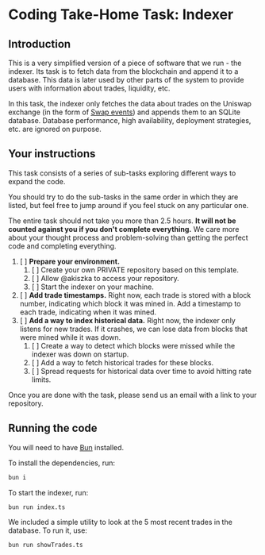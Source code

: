 # Coding Take-Home Task: Indexer

## Introduction

This is a very simplified version of a piece of software that we run - the indexer.
Its task is to fetch data from the blockchain and append it to a database. This data is later used by other parts of the system to provide users with information about trades, liquidity, etc.

In this task, the indexer only fetches the data about trades on the Uniswap exchange (in the form of [Swap events](https://docs.uniswap.org/contracts/v2/reference/smart-contracts/pair#swap)) and appends them to an SQLite database. Database performance, high availability, deployment strategies, etc. are ignored on purpose.

## Your instructions

This task consists of a series of sub-tasks exploring different ways to expand the code.

You should try to do the sub-tasks in the same order in which they are listed, but feel free to jump around if you feel stuck on any particular one.

The entire task should not take you more than 2.5 hours. **It will not be counted against you if you don't complete everything.** We care more about your thought process and problem-solving than getting the perfect code and completing everything.

1. [ ] **Prepare your environment.**
   1. [ ] Create your own PRIVATE repository based on this template.
   2. [ ] Allow @akiszka to access your repository.
   3. [ ] Start the indexer on your machine.
2. [ ] **Add trade timestamps.** Right now, each trade is stored with a block number, indicating which block it was mined in. Add a timestamp to each trade, indicating when it was mined.
3. [ ] **Add a way to index historical data.** Right now, the indexer only listens for new trades. If it crashes, we can lose data from blocks that were mined while it was down.
   1. [ ] Create a way to detect which blocks were missed while the indexer was down on startup. 
   2. [ ] Add a way to fetch historical trades for these blocks. 
   3. [ ] Spread requests for historical data over time to avoid hitting rate limits.

Once you are done with the task, please send us an email with a link to your repository.

## Running the code

You will need to have [Bun](https://bun.sh/) installed.

To install the dependencies, run:

```bash
bun i
```

To start the indexer, run:

```bash
bun run index.ts
```

We included a simple utility to look at the 5 most recent trades in the database. To run it, use:

```bash
bun run showTrades.ts
```